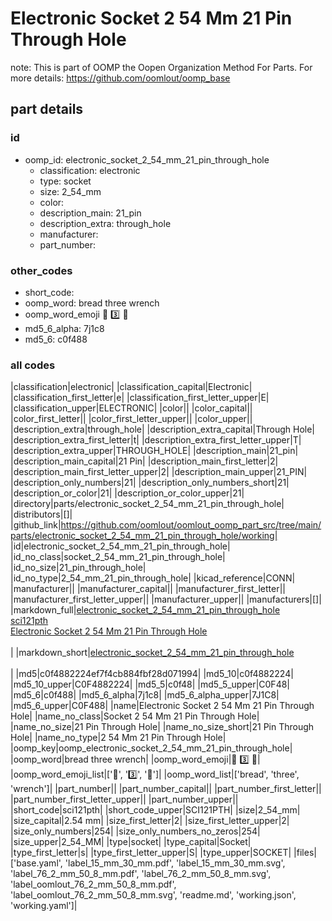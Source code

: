 # Electronic Socket 2 54 Mm 21 Pin Through Hole  

note: This is part of OOMP the Oopen Organization Method For Parts. For more details: https://github.com/oomlout/oomp_base

##  part details





### id
* oomp_id: electronic_socket_2_54_mm_21_pin_through_hole
  * classification: electronic
  * type: socket
  * size: 2_54_mm
  * color: 
  * description_main: 21_pin
  * description_extra: through_hole
  * manufacturer: 
  * part_number: 

### other_codes
* short_code: 
* oomp_word: bread three wrench
* oomp_word_emoji :bread: :three: :wrench:
* md5_6_alpha: 7j1c8
* md5_6: c0f488

### all codes 
|classification|electronic|
|classification_capital|Electronic|
|classification_first_letter|e|
|classification_first_letter_upper|E|
|classification_upper|ELECTRONIC|
|color||
|color_capital||
|color_first_letter||
|color_first_letter_upper||
|color_upper||
|description_extra|through_hole|
|description_extra_capital|Through Hole|
|description_extra_first_letter|t|
|description_extra_first_letter_upper|T|
|description_extra_upper|THROUGH_HOLE|
|description_main|21_pin|
|description_main_capital|21 Pin|
|description_main_first_letter|2|
|description_main_first_letter_upper|2|
|description_main_upper|21_PIN|
|description_only_numbers|21|
|description_only_numbers_short|21|
|description_or_color|21|
|description_or_color_upper|21|
|directory|parts/electronic_socket_2_54_mm_21_pin_through_hole|
|distributors|[]|
|github_link|https://github.com/oomlout/oomlout_oomp_part_src/tree/main/parts/electronic_socket_2_54_mm_21_pin_through_hole/working|
|id|electronic_socket_2_54_mm_21_pin_through_hole|
|id_no_class|socket_2_54_mm_21_pin_through_hole|
|id_no_size|21_pin_through_hole|
|id_no_type|2_54_mm_21_pin_through_hole|
|kicad_reference|CONN|
|manufacturer||
|manufacturer_capital||
|manufacturer_first_letter||
|manufacturer_first_letter_upper||
|manufacturer_upper||
|manufacturers|[]|
|markdown_full|[electronic_socket_2_54_mm_21_pin_through_hole](https://github.com/oomlout/oomlout_oomp_part_src/tree/main/parts/electronic_socket_2_54_mm_21_pin_through_hole/working)<br>[sci121pth](https://github.com/oomlout/oomlout_oomp_part_src/tree/main/parts/electronic_socket_2_54_mm_21_pin_through_hole/working)<br>[Electronic Socket 2 54 Mm 21 Pin Through Hole](https://github.com/oomlout/oomlout_oomp_part_src/tree/main/parts/electronic_socket_2_54_mm_21_pin_through_hole/working)<br><br>|
|markdown_short|[electronic_socket_2_54_mm_21_pin_through_hole](https://github.com/oomlout/oomlout_oomp_part_src/tree/main/parts/electronic_socket_2_54_mm_21_pin_through_hole/working)<br><br>|
|md5|c0f4882224ef7f4cb884fbf28d071994|
|md5_10|c0f4882224|
|md5_10_upper|C0F4882224|
|md5_5|c0f48|
|md5_5_upper|C0F48|
|md5_6|c0f488|
|md5_6_alpha|7j1c8|
|md5_6_alpha_upper|7J1C8|
|md5_6_upper|C0F488|
|name|Electronic Socket 2 54 Mm 21 Pin Through Hole|
|name_no_class|Socket 2 54 Mm 21 Pin Through Hole|
|name_no_size|21 Pin Through Hole|
|name_no_size_short|21 Pin Through Hole|
|name_no_type|2 54 Mm 21 Pin Through Hole|
|oomp_key|oomp_electronic_socket_2_54_mm_21_pin_through_hole|
|oomp_word|bread three wrench|
|oomp_word_emoji|:bread: :three: :wrench:|
|oomp_word_emoji_list|[':bread:', ':three:', ':wrench:']|
|oomp_word_list|['bread', 'three', 'wrench']|
|part_number||
|part_number_capital||
|part_number_first_letter||
|part_number_first_letter_upper||
|part_number_upper||
|short_code|sci121pth|
|short_code_upper|SCI121PTH|
|size|2_54_mm|
|size_capital|2.54 mm|
|size_first_letter|2|
|size_first_letter_upper|2|
|size_only_numbers|254|
|size_only_numbers_no_zeros|254|
|size_upper|2_54_MM|
|type|socket|
|type_capital|Socket|
|type_first_letter|s|
|type_first_letter_upper|S|
|type_upper|SOCKET|
|files|['base.yaml', 'label_15_mm_30_mm.pdf', 'label_15_mm_30_mm.svg', 'label_76_2_mm_50_8_mm.pdf', 'label_76_2_mm_50_8_mm.svg', 'label_oomlout_76_2_mm_50_8_mm.pdf', 'label_oomlout_76_2_mm_50_8_mm.svg', 'readme.md', 'working.json', 'working.yaml']|

